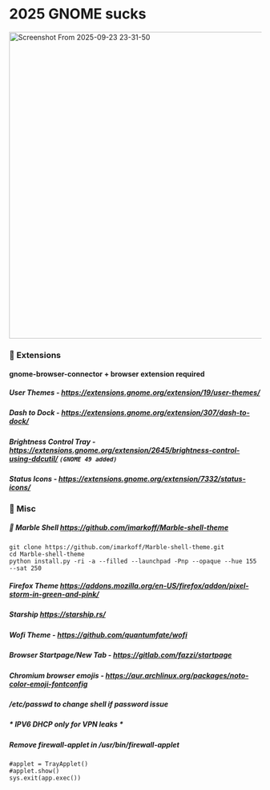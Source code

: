 # 2025 GNOME sucks

<img width="846" height="611" alt="Screenshot From 2025-09-23 23-31-50" src="https://github.com/user-attachments/assets/977137f0-d61c-405e-8dbf-69c6cff7bf55" />

### 🔌 Extensions
#### gnome-browser-connector + browser extension required
##### **User Themes** - https://extensions.gnome.org/extension/19/user-themes/

##### **Dash to Dock** - https://extensions.gnome.org/extension/307/dash-to-dock/

##### **Brightness Control Tray** - https://extensions.gnome.org/extension/2645/brightness-control-using-ddcutil/  ``` (GNOME 49 added) ``` 

##### **Status Icons** - https://extensions.gnome.org/extension/7332/status-icons/


### 👾 Misc

##### 🎨 Marble Shell https://github.com/imarkoff/Marble-shell-theme
 
```
git clone https://github.com/imarkoff/Marble-shell-theme.git
cd Marble-shell-theme
python install.py -ri -a --filled --launchpad -Pnp --opaque --hue 155 --sat 250
```
##### Firefox Theme https://addons.mozilla.org/en-US/firefox/addon/pixel-storm-in-green-and-pink/

##### Starship https://starship.rs/

##### Wofi Theme - https://github.com/quantumfate/wofi  
  
##### Browser Startpage/New Tab - https://gitlab.com/fazzi/startpage
  
##### Chromium browser emojis - https://aur.archlinux.org/packages/noto-color-emoji-fontconfig

##### /etc/passwd to change shell if password issue
 
#####  * IPV6 DHCP only for VPN leaks *

##### Remove firewall-applet in /usr/bin/firewall-applet

```
#applet = TrayApplet()
#applet.show()
sys.exit(app.exec())
```
